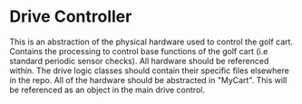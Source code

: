 # Drive Controller

This is an abstraction of the physical hardware used to control the golf cart. Contains the processing to control base functions of the golf cart (i.e standard periodic sensor checks). All hardware should be referenced within. The drive logic classes should contain their specific files elsewhere in the repo. All of the hardware should be abstracted in "MyCart". This will be referenced as an object in the main drive control.